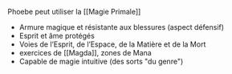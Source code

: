 Phoebe peut utiliser la [[Magie Primale]]
- Armure magique et résistante aux blessures (aspect défensif)
- Esprit et âme protégés
- Voies de l’Esprit, de l’Espace, de la Matière et de la Mort 
- exercices de [[Magda]], zones de Mana
- Capable de magie intuitive (des sorts "du genre")